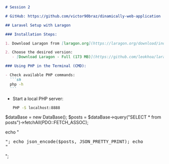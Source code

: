 ````markdown
# Session 2

# GitHub: https://github.com/victor90braz/dinamically-web-application

## Laravel Setup with Laragon

### Installation Steps:

1. Download Laragon from [laragon.org](https://laragon.org/download/index.html).

2. Choose the desired version:
   - [Download Laragon - Full (173 MB)](https://github.com/leokhoa/laragon/releases/download/6.0.0/laragon-wamp.exe)

### Using PHP in the Terminal (CMD):

- Check available PHP commands:
  ```sh
  php -h
  ```
````

- Start a local PHP server:
  ```sh
  PHP -S localhost:8888
  ```

$dataBase = new DataBase();
$posts = $dataBase->query("SELECT \* from posts")->fetchAll(PDO::FETCH_ASSOC);

echo "<pre>";
echo json_encode($posts, JSON_PRETTY_PRINT);
echo "</pre>";
